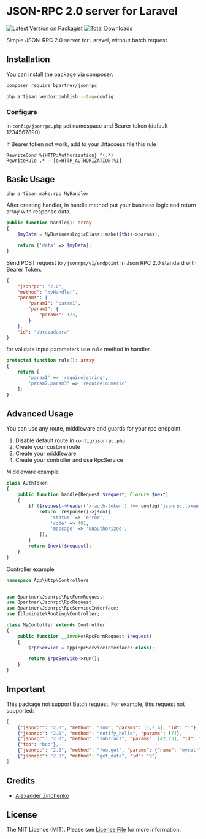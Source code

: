 # JSON-RPC 2.0 server for Laravel

[![Latest Version on Packagist](https://img.shields.io/packagist/v/bpartner/jsonrpc.svg?style=flat-square)](https://packagist.org/packages/bpartner/jsonrpc)
[![Total Downloads](https://img.shields.io/packagist/dt/bpartner/jsonrpc.svg?style=flat-square)](https://packagist.org/packages/bpartner/jsonrpc)

Simple JSON-RPC 2.0 server for Laravel, without batch request.

## Installation

You can install the package via composer:

```bash
composer require bpartner/jsonrpc

php artisan vendor:publish --tag=config
```
### Configure 
in `config/jsonrpc.php` set namespace and Bearer token (default 1234567890)

If Bearer token not work, add to your .htaccess file this rule
```
RewriteCond %{HTTP:Authorization} ^(.*)
RewriteRule .* - [e=HTTP_AUTHORIZATION:%1]
```

## Basic Usage

``` bash
php artisan make:rpc MyHandler 
```

After creating handler, in handle method put your business logic and return array with response data.

``` php
public function handle(): array
{
    $myData = MyBusinessLogicClass::make($this->params);

    return ['data' => $myData];
}
```

Send POST request to `/jsonrpc/v1/endpoint` in Json RPC 2.0 standard with Bearer Token.


``` json
{
    "jsonrpc": "2.0",
    "method": "myHandler",
    "params": {
        "param1": "param1",
        "param2": {
            "param3": 123,
        }
    },
    "id": "abracadabra"
}
```
for validate input parameters use `rule` method in handler.

``` php
protected function rule(): array
{
    return [
        'param1' => 'require|string',
        'param2.param3' => 'require|numeric'
    ];
}
```

## Advanced Usage

You can use any route, middleware and guards for your rpc endpoint.

1. Disable default route in `config/jsonrpc.php`
2. Create your custom route
3. Create your middleware   
4. Create your controller and use RpcService

Middleware example
``` php
class AuthToken
{
    public function handle(Request $request, Closure $next)
    {
        if ($request->header('x-auth-token') !== config('jsonrpc.token')) {
            return  response()->json([
                'status' => 'error',
                'code' => 401,
                'message' => 'Unauthorized',
            ]);
        }
        return $next($request);
    }
}
```

Controller example

``` php
namespace App\Http\Controllers


use Bpartner\Jsonrpc\RpcFormRequest;
use Bpartner\Jsonrpc\RpcRequest;
use Bpartner\Jsonrpc\RpcServiceInterface; 
use Illuminate\Routing\Controller;

class MyContoller extends Controller
{
    public function __invoke(RpcFormRequest $request)
    {
        $rpcService = app(RpcServiceInterface::class);

        return $rpcService->run();
    }
}
```
## Important

This package not support Batch request. 
For example, this request not supported:
``` json
[
    {"jsonrpc": "2.0", "method": "sum", "params": [1,2,4], "id": "1"},
    {"jsonrpc": "2.0", "method": "notify_hello", "params": [7]},
    {"jsonrpc": "2.0", "method": "subtract", "params": [42,23], "id": "2"},
    {"foo": "boo"},
    {"jsonrpc": "2.0", "method": "foo.get", "params": {"name": "myself"}, "id": "5"},
    {"jsonrpc": "2.0", "method": "get_data", "id": "9"} 
]
```

## Credits

- [Alexander Zinchenko](https://github.com/bpartner)


## License

The MIT License (MIT). Please see [License File](LICENSE.md) for more information.
